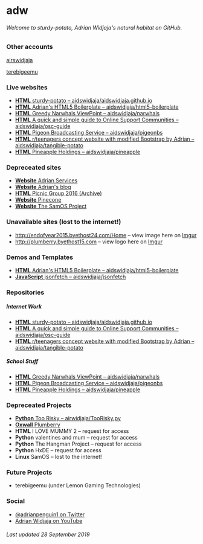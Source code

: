 # adw
###### Welcome to sturdy-potato, Adrian Widjaja's natural habitat on GitHub.

### Other accounts 

[airswidjaja](https://github.com/airswidjaja)

[terebigeemu](https://github.com/terebigeemu)

### Live websites

* [**HTML** sturdy-potato – aidswidjaja/aidswidjaja.github.io](https://aidswidjaja.github.io)
* [**HTML** Adrian's HTML5 Boilerplate – aidswidjaja/html5-boilerplate](https://adw-boilerplate.netlify.com)
* [**HTML** Greedy Narwhals ViewPoint – aidswidjaja/narwhals](https://aidswidjaja.github.io/narwhals)
* [**HTML** A quick and simple guide to Online Support Communities – aidswidjaja/osc-guide](https://aidswidjaja.github.io/osc-guide)
* [**HTML** Pigeon Broadcasting Service – aidswidjaja/pigeonbs](https://aidswidjaja.github.io/pigeonbs)
* [**HTML** r/teenagers concept website with modified Bootstrap by Adrian – aidswidjaja/tangible-potato](https://aidswidjaja.github.io/tangible-potato)
* [**HTML** Pineapple Holdings – aidswidjaja/pineapple](https://aidswidjaja.github.io/pineapple)

### Depreceated sites

* [**Website** Adrian Services](http://adrianservices.weebly.com/)
* [**Website** Adrian's blog](http://blogspotadrian.weebly.com/)
* [**HTML** Picnic Group 2016 (Archive)](https://web.archive.org/web/20161110202519/http://picnic-group.000webhostapp.com/)
* [**Website** Pinecone](http://pineconereads.weebly.com/)
* [**Website** The SamOS Project](https://samosdevelopment.wordpress.com/)

### Unavailable sites (lost to the internet!)

* http://endofyear2015.byethost24.com/Home – view image here on [Imgur](https://imgur.com/a/YdBpY8g)
* http://plumberry.byethost15.com – view logo here on [Imgur](https://imgur.com/a/YdBpY8g)

### Demos and Templates

* [**HTML** Adrian's HTML5 Boilerplate – aidswidjaja/html5-boilerplate](https://github.com/aidswidjaja/html5-boilerplate)
* [**JavaScript** jsonfetch – aidswidjaja/jsonfetch](https://github.com/aidswidjaja/jsonfetch)

### Repositories

##### Internet Work

* [**HTML** sturdy-potato – aidswidjaja/aidswidjaja.github.io](https://github.com/aidswidjaja/aidswidjaja.github.io)
* [**HTML** A quick and simple guide to Online Support Communities – aidswidjaja/osc-guide](https://github.com/aidswidjaja/osc-guide)
* [**HTML** r/teenagers concept website with modified Bootstrap by Adrian – aidswidjaja/tangible-potato](https://github.com/aidswidjaja/tangible-potato)

##### School Stuff

* [**HTML** Greedy Narwhals ViewPoint – aidswidjaja/narwhals](https://github.com/aidswidjaja/narwhals)
* [**HTML** Pigeon Broadcasting Service – aidswidjaja/pigeonbs](https://github.com/aidswidjaja/pigeonbs)
* [**HTML** Pineapple Holdings – aidswidjaja/pineapple](https://github.com/aidswidjaja/pineapple)

### Depreceated Projects

* [**Python** Too Risky – airwidjaja/TooRisky.py](https://github.com/airswidjaja/TooRisky.py)
* [**Oxwall** Plumberry](https://imgur.com/a/YdBpY8g)
* **HTML** I LOVE MUMMY 2 – request for access
* **Python** valentines and mum – request for access
* **Python** The Hangman Project – request for access
* **Python** HxDE – request for access
* **Linux** SamOS – lost to the internet!

### Future Projects

* terebigeemu (under Lemon Gaming Technologies)

### Social

* [@adrianpenguin1 on Twitter](https://twitter.com/adrianpenguin1)
* [Adrian Widjaja on YouTube](https://youtube.com/c/AdrianWidjaja)

###### Last updated 28 September 2019
